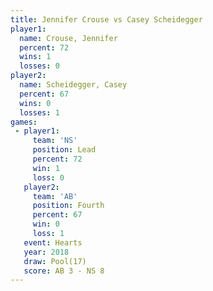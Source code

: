 ```yaml
---
title: Jennifer Crouse vs Casey Scheidegger
player1:                  
  name: Crouse, Jennifer  
  percent: 72             
  wins: 1                 
  losses: 0               
player2:                  
  name: Scheidegger, Casey
  percent: 67             
  wins: 0                 
  losses: 1               
games:
 - player1:        
     team: 'NS'    
     position: Lead
     percent: 72   
     win: 1        
     loss: 0       
   player2:          
     team: 'AB'      
     position: Fourth
     percent: 67     
     win: 0          
     loss: 1         
   event: Hearts     
   year: 2018        
   draw: Pool(17)    
   score: AB 3 - NS 8
---
```

